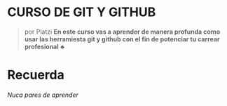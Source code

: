 # CURSO DE GIT Y GITHUB
> por Platzi
**En este curso vas a aprender de manera profunda como usar las herramiesta git y github con el fin de potenciar tu carrear profesional**
&clubs;

# Recuerda
###### Nuca pares de aprender